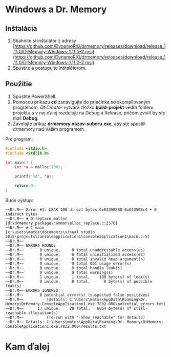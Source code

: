 # Windows a Dr. Memory

## Inštalácia

1. Stiahnite si inštalátor z adresy [https://github.com/DynamoRIO/drmemory/releases/download/release_1.11.0/DrMemory-Windows-1.11.0-2.msi](https://github.com/DynamoRIO/drmemory/releases/download/release_1.11.0/DrMemory-Windows-1.11.0-2.msi).
2. Spustite a postupujte inštalátorom.

## Použitie

1. Spustite PowerShell.
2. Pomocou príkazu **cd** zanavigujte do priečinka so skompilovaným programom. *Qt Creator* vytvára zložku **build-projekt** vedľa folderu projektu a v nej ďalej rozdeluje na Debug a Release, pričom zvoliť by ste mali **Debug**.
3. Zavolajte príkaz **drmemory nazov-suboru.exe**, aby ste spustili drmemory nad Vaším programom.

Pre program:

```c
#include <stdio.h>
#include <stdlib.h>

int main() {
	int *a = malloc(100);

	printf("%d", *a);

	return 0;
}

```

Bude výstup:

```
~~Dr.M~~ Error #1: LEAK 100 direct bytes 0x01350860-0x013508c4 + 0 indirect bytes
~~Dr.M~~ # 0 replace_malloc               [d:\drmemory_package\common\alloc_replace.c:2576]
~~Dr.M~~ # 1 main                         [c:\users\matus\documents\visual studio 2015\projects\consoleapplication1\consoleapplication1\main.c:5]
~~Dr.M~~
~~Dr.M~~ ERRORS FOUND:
~~Dr.M~~       0 unique,     0 total unaddressable access(es)
~~Dr.M~~       0 unique,     0 total uninitialized access(es)
~~Dr.M~~       0 unique,     0 total invalid heap argument(s)
~~Dr.M~~       0 unique,     0 total GDI usage error(s)
~~Dr.M~~       0 unique,     0 total handle leak(s)
~~Dr.M~~       0 unique,     0 total warning(s)
~~Dr.M~~       1 unique,     1 total,    100 byte(s) of leak(s)
~~Dr.M~~       0 unique,     0 total,      0 byte(s) of possible leak(s)
~~Dr.M~~ ERRORS IGNORED:
~~Dr.M~~       8 potential error(s) (suspected false positives)
~~Dr.M~~          (details: C:\Users\matus\AppData\Roaming\Dr. Memory\DrMemory-ConsoleApplication1.exe.7832.000\potential_errors.txt)
~~Dr.M~~      17 unique,    29 total,   6064 byte(s) of still-reachable allocation(s)
~~Dr.M~~          (re-run with "-show_reachable" for details)
~~Dr.M~~ Details: C:\Users\matus\AppData\Roaming\Dr. Memory\DrMemory-ConsoleApplication1.exe.7832.000\results.txt
```


# Kam ďalej

